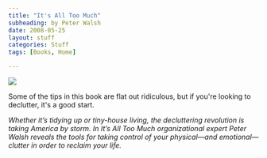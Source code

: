 ```yaml
---
title: "It's All Too Much"
subheading: by Peter Walsh
date: 2008-05-25
layout: stuff
categories: Stuff
tags: [Books, Home]

---
```

<div class="iframe-left">
<a href="http://www.amazon.com/Its-All-Too-Much-Living-ebook/dp/B000N2HCP6/ref=as_li_ss_il?_encoding=UTF8&qid=1458768452&sr=1-1&linkCode=li3&tag=jimmlitt-20&linkId=5b3781649df85b30a2a1acdc46bd5d97" target="_blank"><img border="0" src="//ws-na.amazon-adsystem.com/widgets/q?_encoding=UTF8&ASIN=B000N2HCP6&Format=_SL250_&ID=AsinImage&MarketPlace=US&ServiceVersion=20070822&WS=1&tag=jimmlitt-20" ></a><img src="//ir-na.amazon-adsystem.com/e/ir?t=jimmlitt-20&l=li3&o=1&a=B000N2HCP6" width="1" height="1" border="0" alt="" style="border:none !important; margin:0px !important;" />
</div>

Some of the tips in this book are flat out ridiculous, but if you're looking to declutter, it's a good start.

_Whether it’s tidying up or tiny-house living, the decluttering revolution is taking America by storm. In It’s All Too Much organizational expert Peter Walsh reveals the tools for taking control of your physical—and emotional—clutter in order to reclaim your life._

